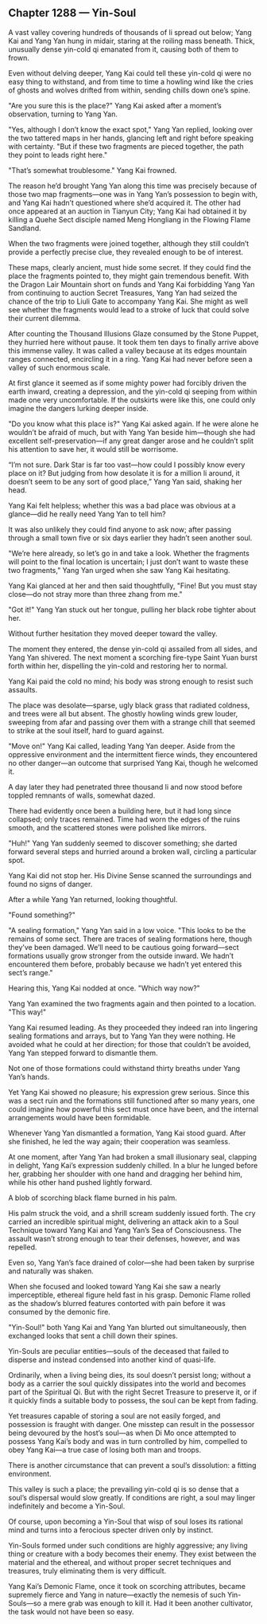 ## Chapter 1288 — Yin-Soul

A vast valley covering hundreds of thousands of li spread out below; Yang Kai and Yang Yan hung in midair, staring at the roiling mass beneath. Thick, unusually dense yin-cold qi emanated from it, causing both of them to frown.

Even without delving deeper, Yang Kai could tell these yin-cold qi were no easy thing to withstand, and from time to time a howling wind like the cries of ghosts and wolves drifted from within, sending chills down one’s spine.

"Are you sure this is the place?" Yang Kai asked after a moment’s observation, turning to Yang Yan.

"Yes, although I don’t know the exact spot," Yang Yan replied, looking over the two tattered maps in her hands, glancing left and right before speaking with certainty. "But if these two fragments are pieced together, the path they point to leads right here."

"That’s somewhat troublesome." Yang Kai frowned.

The reason he’d brought Yang Yan along this time was precisely because of those two map fragments—one was in Yang Yan’s possession to begin with, and Yang Kai hadn’t questioned where she’d acquired it. The other had once appeared at an auction in Tianyun City; Yang Kai had obtained it by killing a Quehe Sect disciple named Meng Hongliang in the Flowing Flame Sandland.

When the two fragments were joined together, although they still couldn’t provide a perfectly precise clue, they revealed enough to be of interest.

These maps, clearly ancient, must hide some secret. If they could find the place the fragments pointed to, they might gain tremendous benefit. With the Dragon Lair Mountain short on funds and Yang Kai forbidding Yang Yan from continuing to auction Secret Treasures, Yang Yan had seized the chance of the trip to Liuli Gate to accompany Yang Kai. She might as well see whether the fragments would lead to a stroke of luck that could solve their current dilemma.

After counting the Thousand Illusions Glaze consumed by the Stone Puppet, they hurried here without pause. It took them ten days to finally arrive above this immense valley. It was called a valley because at its edges mountain ranges connected, encircling it in a ring. Yang Kai had never before seen a valley of such enormous scale.

At first glance it seemed as if some mighty power had forcibly driven the earth inward, creating a depression, and the yin-cold qi seeping from within made one very uncomfortable. If the outskirts were like this, one could only imagine the dangers lurking deeper inside.

"Do you know what this place is?" Yang Kai asked again. If he were alone he wouldn’t be afraid of much, but with Yang Yan beside him—though she had excellent self-preservation—if any great danger arose and he couldn’t split his attention to save her, it would still be worrisome.

“I’m not sure. Dark Star is far too vast—how could I possibly know every place on it? But judging from how desolate it is for a million li around, it doesn’t seem to be any sort of good place,” Yang Yan said, shaking her head.

Yang Kai felt helpless; whether this was a bad place was obvious at a glance—did he really need Yang Yan to tell him?

It was also unlikely they could find anyone to ask now; after passing through a small town five or six days earlier they hadn’t seen another soul.

"We’re here already, so let’s go in and take a look. Whether the fragments will point to the final location is uncertain; I just don’t want to waste these two fragments," Yang Yan urged when she saw Yang Kai hesitating.

Yang Kai glanced at her and then said thoughtfully, "Fine! But you must stay close—do not stray more than three zhang from me."

"Got it!" Yang Yan stuck out her tongue, pulling her black robe tighter about her.

Without further hesitation they moved deeper toward the valley.

The moment they entered, the dense yin-cold qi assailed from all sides, and Yang Yan shivered. The next moment a scorching fire-type Saint Yuan burst forth within her, dispelling the yin-cold and restoring her to normal.

Yang Kai paid the cold no mind; his body was strong enough to resist such assaults.

The place was desolate—sparse, ugly black grass that radiated coldness, and trees were all but absent. The ghostly howling winds grew louder, sweeping from afar and passing over them with a strange chill that seemed to strike at the soul itself, hard to guard against.

"Move on!" Yang Kai called, leading Yang Yan deeper. Aside from the oppressive environment and the intermittent fierce winds, they encountered no other danger—an outcome that surprised Yang Kai, though he welcomed it.

A day later they had penetrated three thousand li and now stood before toppled remnants of walls, somewhat dazed.

There had evidently once been a building here, but it had long since collapsed; only traces remained. Time had worn the edges of the ruins smooth, and the scattered stones were polished like mirrors.

"Huh!" Yang Yan suddenly seemed to discover something; she darted forward several steps and hurried around a broken wall, circling a particular spot.

Yang Kai did not stop her. His Divine Sense scanned the surroundings and found no signs of danger.

After a while Yang Yan returned, looking thoughtful.

"Found something?"

"A sealing formation," Yang Yan said in a low voice. "This looks to be the remains of some sect. There are traces of sealing formations here, though they’ve been damaged. We’ll need to be cautious going forward—sect formations usually grow stronger from the outside inward. We hadn’t encountered them before, probably because we hadn’t yet entered this sect’s range."

Hearing this, Yang Kai nodded at once. "Which way now?"

Yang Yan examined the two fragments again and then pointed to a location. "This way!"

Yang Kai resumed leading. As they proceeded they indeed ran into lingering sealing formations and arrays, but to Yang Yan they were nothing. He avoided what he could at her direction; for those that couldn’t be avoided, Yang Yan stepped forward to dismantle them.

Not one of those formations could withstand thirty breaths under Yang Yan’s hands.

Yet Yang Kai showed no pleasure; his expression grew serious. Since this was a sect ruin and the formations still functioned after so many years, one could imagine how powerful this sect must once have been, and the internal arrangements would have been formidable.

Whenever Yang Yan dismantled a formation, Yang Kai stood guard. After she finished, he led the way again; their cooperation was seamless.

At one moment, after Yang Yan had broken a small illusionary seal, clapping in delight, Yang Kai’s expression suddenly chilled. In a blur he lunged before her, grabbing her shoulder with one hand and dragging her behind him, while his other hand pushed lightly forward.

A blob of scorching black flame burned in his palm.

His palm struck the void, and a shrill scream suddenly issued forth. The cry carried an incredible spiritual might, delivering an attack akin to a Soul Technique toward Yang Kai and Yang Yan’s Sea of Consciousness. The assault wasn’t strong enough to tear their defenses, however, and was repelled.

Even so, Yang Yan’s face drained of color—she had been taken by surprise and naturally was shaken.

When she focused and looked toward Yang Kai she saw a nearly imperceptible, ethereal figure held fast in his grasp. Demonic Flame rolled as the shadow’s blurred features contorted with pain before it was consumed by the demonic fire.

"Yin-Soul!" both Yang Kai and Yang Yan blurted out simultaneously, then exchanged looks that sent a chill down their spines.

Yin-Souls are peculiar entities—souls of the deceased that failed to disperse and instead condensed into another kind of quasi-life.

Ordinarily, when a living being dies, its soul doesn’t persist long; without a body as a carrier the soul quickly dissipates into the world and becomes part of the Spiritual Qi. But with the right Secret Treasure to preserve it, or if it quickly finds a suitable body to possess, the soul can be kept from fading.

Yet treasures capable of storing a soul are not easily forged, and possession is fraught with danger. One misstep can result in the possessor being devoured by the host’s soul—as when Di Mo once attempted to possess Yang Kai’s body and was in turn controlled by him, compelled to obey Yang Kai—a true case of losing both man and troops.

There is another circumstance that can prevent a soul’s dissolution: a fitting environment.

This valley is such a place; the prevailing yin-cold qi is so dense that a soul’s dispersal would slow greatly. If conditions are right, a soul may linger indefinitely and become a Yin-Soul.

Of course, upon becoming a Yin-Soul that wisp of soul loses its rational mind and turns into a ferocious specter driven only by instinct.

Yin-Souls formed under such conditions are highly aggressive; any living thing or creature with a body becomes their enemy. They exist between the material and the ethereal, and without proper secret techniques and treasures, truly eliminating them is very difficult.

Yang Kai’s Demonic Flame, once it took on scorching attributes, became supremely fierce and Yang in nature—exactly the nemesis of such Yin-Souls—so a mere grab was enough to kill it. Had it been another cultivator, the task would not have been so easy.